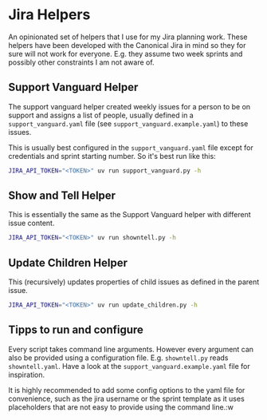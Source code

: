 # Jira Helpers

An opinionated set of helpers that I use for my Jira planning work. These helpers have been developed with the Canonical Jira in mind so they for sure will not work for everyone. E.g. they assume two week sprints and possibly other constraints I am not aware of.

## Support Vanguard Helper

The support vanguard helper created weekly issues for a person to be on support and assigns a list of people, usually defined in a `support_vanguard.yaml` file (see `support_vanguard.example.yaml`) to these issues.

This is usually best configured in the `support_vanguard.yaml` file except for credentials and sprint starting number. So it's best run like this:

```sh
JIRA_API_TOKEN="<TOKEN>" uv run support_vanguard.py -h
```

## Show and Tell Helper

This is essentially the same as the Support Vanguard helper with different issue content.

```sh
JIRA_API_TOKEN="<TOKEN>" uv run showntell.py -h
```

## Update Children Helper

This (recursively) updates properties of child issues as defined in the parent issue.

```sh
JIRA_API_TOKEN="<TOKEN>" uv run update_children.py -h
```

## Tipps to run and configure

Every script takes command line arguments. However every argument can also be provided using a configuration file. E.g. `showntell.py` reads `showntell.yaml`. Have a look at the `support_vanguard.example.yaml` file for inspiration.

It is highly recommended to add some config options to the yaml file for convenience, such as the jira username or the sprint template as it uses placeholders that are not easy to provide using the command line.:w

